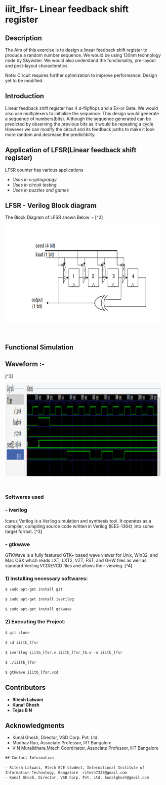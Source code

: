# iiit_lfsr- Linear feedback shift register
## Description

The Aim of this exercise is to design a linear feedback shift register to produce a random number sequence. We would be using 130nm technology node by Skywater. We would also understand the functionality, pre-layout and post-layout characterstics.

Note: Circuit requires further optimization to improve performance. Design yet to be modified.

## Introduction

Linear feedback shift register has 4 d-flipflops and a Ex-or Gate. We would also use multiplexers to initialize the sequence. This design would generate a sequence of numbers(bits). Although the sequence generated can be predicted by observing the previous bits as it would be repeating a cycle. However we can modify the circuit and its feedback paths to make it look more random and decrease the predictibilty.

## Application of LFSR(Linear feedback shift register)
LFSR counter has various applications
- *Uses in cryptograpgy*
- *Uses in circuit testing*
- *Uses in puzzles and games*

## LFSR - Verilog Block diagram
The Block Diagram of LFSR shown Below :-
[^2]<br>
 <p align="center">
  <img width="650" height="320" src="/images/blockdiagram.jpg">
</p><br>

## Functional Simulation
## Waveform :- 
[^3]<br>
 <p align="center">
  <img width="800" height="300" src="/images/waveform.jpg">
</p><br>

### Softwares used
### - **iverilog**
Icarus Verilog is a Verilog simulation and synthesis tool. It operates as a compiler, compiling source code written in Verilog (IEEE-1364) into some target format. [^3]

### - **gtkwave**
GTKWave is a fully featured GTK+ based wave viewer for Unix, Win32, and Mac OSX which reads LXT, LXT2, VZT, FST, and GHW files as well as standard Verilog VCD/EVCD files and allows their viewing. [^4]

### 1) Installing necessary softwares:
  ```
  $ sudo apt-get install git 
  
  $ sudo apt-get install iverilog 
  
  $ sudo apt-get install gtkwave 
  ```
  ### 2) Executing the Project:
  ```
  $ git clone 
  
  $ cd iiitb_lfsr
  
  $ iverilog iiitb_lfsr.v iiitb_lfsr_tb.v -o iiitb_lfsr
  
  $ ./iiitb_lfsr
  
  $ gtkwave iiitb_lfsr.vcd
  ```
  ## Contributors

- **Ritesh Lalwani**
- **Kunal Ghosh**
- **Tejas B N**

## Acknowledgments


- Kunal Ghosh, Director, VSD Corp. Pvt. Ltd.
- Madhav Rao, Associate Professor, IIIT Bangalore
- V N Muralidhara,Mtech Coordinator, Associate Professor, IIIT Bangalore
  
  
```
## Contact Information

- Ritesh Lalwani, Mtech ECE student, International Institute of Information Technology, Bangalore  ritesh7328@gmail.com
- Kunal Ghosh, Director, VSD Corp. Pvt. Ltd. kunalghosh@gmail.com

